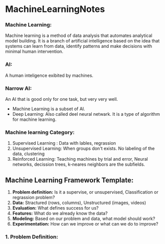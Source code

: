 # MachineLearningNotes
### Machine Learning:
Machine learning is a method of data analysis that automates analytical model building. It is a branch of artificial intelligence based on the idea that systems can learn from data, identify patterns and make decisions with minimal human intervention.

### AI: 
A human inteligence exibited by machines. 

### Narrow AI:
An AI that is good only for one task, but very very well.

* Machine Learning is a subset of AI.
* Deep Learning:
  Also called deel neural netwark. It is a type of algorithm for machine learning.
  
  
### Machine learning Category:
1. Supervised Learning : Data with lables, regrassion
2. Unsupervised Learning: When groups don't exists. No labeling of the data, clustering
3. Reinforced Learning: Teaching machines by trial and error, Neural networks, decission trees, k-neares neighbors are the subfields.

## Machine Learning Framework Template:

1. **Problem definition:** Is it a supervise, or unsupervised, Classification or regrassion problem?
2. **Data:** Stractured (rows, columns), Unstructured (images, videos)
3. **Evaluation:** What defines success for us?
4. **Features:** What do we already know the data?
5. **Modeling:** Based on our problem and data, what model should work?
6. **Experimentation:** How can we improve or what can we do to improve?


### 1. Problem Definition:


